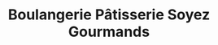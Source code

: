 ---
title: "Boulangerie Pâtisserie Soyez Gourmands"
url: /montmedy/boulangerie-patisserie-soyez-gourmands/
shop: Konditorei
---